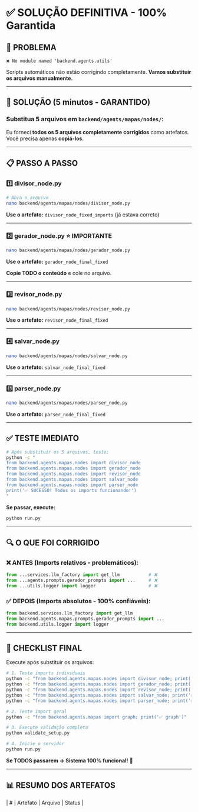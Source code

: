 # ✅ SOLUÇÃO DEFINITIVA - 100% Garantida

## 🎯 PROBLEMA

```
❌ No module named 'backend.agents.utils'
```

Scripts automáticos não estão corrigindo completamente. **Vamos substituir os arquivos manualmente.**

---

## 🚀 SOLUÇÃO (5 minutos - GARANTIDO)

### Substitua **5 arquivos** em `backend/agents/mapas/nodes/`:

Eu forneci **todos os 5 arquivos completamente corrigidos** como artefatos. Você precisa apenas **copiá-los**.

---

## 📋 PASSO A PASSO

### 1️⃣ divisor_node.py

```bash
# Abra o arquivo
nano backend/agents/mapas/nodes/divisor_node.py
```

**Use o artefato:** `divisor_node_fixed_imports` (já estava correto)

---

### 2️⃣ gerador_node.py ⭐ **IMPORTANTE**

```bash
nano backend/agents/mapas/nodes/gerador_node.py
```

**Use o artefato:** `gerador_node_final_fixed`

**Copie TODO o conteúdo** e cole no arquivo.

---

### 3️⃣ revisor_node.py

```bash
nano backend/agents/mapas/nodes/revisor_node.py
```

**Use o artefato:** `revisor_node_final_fixed`

---

### 4️⃣ salvar_node.py

```bash
nano backend/agents/mapas/nodes/salvar_node.py
```

**Use o artefato:** `salvar_node_final_fixed`

---

### 5️⃣ parser_node.py

```bash
nano backend/agents/mapas/nodes/parser_node.py
```

**Use o artefato:** `parser_node_final_fixed`

---

## ✅ TESTE IMEDIATO

```bash
# Após substituir os 5 arquivos, teste:
python -c "
from backend.agents.mapas.nodes import divisor_node
from backend.agents.mapas.nodes import gerador_node
from backend.agents.mapas.nodes import revisor_node
from backend.agents.mapas.nodes import salvar_node
from backend.agents.mapas.nodes import parser_node
print('✅ SUCESSO! Todos os imports funcionando!')
"
```

**Se passar, execute:**

```bash
python run.py
```

---

## 🔍 O QUE FOI CORRIGIDO

### ❌ ANTES (Imports relativos - problemáticos):

```python
from ...services.llm_factory import get_llm           # ❌
from ...agents.prompts.gerador_prompts import ...     # ❌
from ...utils.logger import logger                    # ❌
```

### ✅ DEPOIS (Imports absolutos - 100% confiáveis):

```python
from backend.services.llm_factory import get_llm                          # ✅
from backend.agents.mapas.prompts.gerador_prompts import ...             # ✅
from backend.utils.logger import logger                                   # ✅
```

---

## 🎯 CHECKLIST FINAL

Execute após substituir os arquivos:

```bash
# 1. Teste imports individuais
python -c "from backend.agents.mapas.nodes import divisor_node; print('✅ divisor_node')"
python -c "from backend.agents.mapas.nodes import gerador_node; print('✅ gerador_node')"
python -c "from backend.agents.mapas.nodes import revisor_node; print('✅ revisor_node')"
python -c "from backend.agents.mapas.nodes import salvar_node; print('✅ salvar_node')"
python -c "from backend.agents.mapas.nodes import parser_node; print('✅ parser_node')"

# 2. Teste import geral
python -c "from backend.agents.mapas import graph; print('✅ graph')"

# 3. Execute validação completa
python validate_setup.py

# 4. Inicie o servidor
python run.py
```

**Se TODOS passarem → Sistema 100% funcional!** 🎉

---

## 📊 RESUMO DOS ARTEFATOS

| # | Artefato | Arquivo | Status |